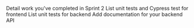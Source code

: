 Detail work you've completed in Sprint 2
List unit tests and Cypress test for frontend
List unit tests for backend
Add documentation for your backend API 